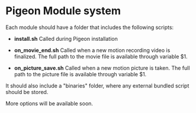 # Pigeon Module system

Each module should have a folder that includes the following scripts:

* **install.sh**
Called during Pigeon installation

* **on_movie_end.sh**
Called when a new motion recording video is finalized. The full path to the movie file is available through variable $1.

* **on_picture_save.sh**
Called when a new motion picture is taken. The full path to the picture file is available through variable $1.

It should also include a "binaries" folder, where any external bundled script should be stored.

More options will be available soon.
